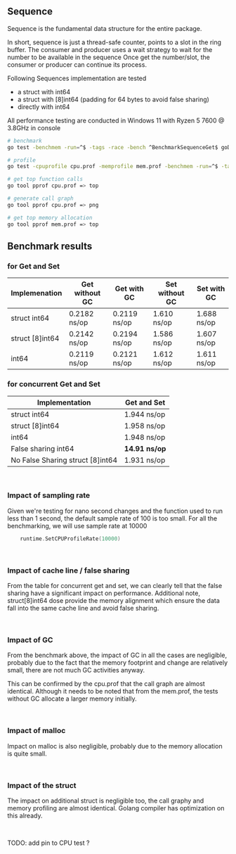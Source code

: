 ## Sequence
Sequence is the fundamental data structure for the entire package.

In short, sequence is just a thread-safe counter, points to a slot in the ring buffer. 
The consumer and producer uses a wait strategy to wait for the number to be available in the sequence
Once get the number/slot, the consumer or producer can continue its process. 

Following Sequences implementation are tested
* a struct with int64
* a struct with [8]int64 (padding for 64 bytes to avoid false sharing)
* directly with int64

All performance testing are conducted in Windows 11 with Ryzen 5 7600 @ 3.8GHz in console

```bash
# benchmark 
go test -benchmem -run=^$ -tags -race -bench ^BenchmarkSequenceGet$ goDisruptor/internal

# profile
go test -cpuprofile cpu.prof -memprofile mem.prof -benchmem -run=^$ -tags -race -bench ^BenchmarkSequenceGet$ goDisruptor/internal

# get top function calls
go tool pprof cpu.prof => top

# generate call graph
go tool pprof cpu.prof => png

# get top memory allocation
go tool pprof mem.prof => top
```


## Benchmark results  
### for Get and Set
|Implemenation   | Get without GC | Get with GC  | Set without GC | Set with GC   | 
|----------------|----------------|--------------|---------------|---------------|
|struct int64   | 0.2182 ns/op   | 0.2119 ns/op | 1.610 ns/op   | 1.688 ns/op   | 
|struct [8]int64 | 0.2142 ns/op   | 0.2194 ns/op | 1.586 ns/op   | 1.607 ns/op   |
|int64          | 0.2119 ns/op   | 0.2121 ns/op | 1.612 ns/op   | 1.611 ns/op   |

### for concurrent Get and Set
|Implementation                   | Get and Set  |
|---------------------------------|--------------|
|struct int64                    | 1.944 ns/op  |
|struct [8]int64                 | 1.958 ns/op  |
|int64                           | 1.948 ns/op  |
|False sharing int64             | **14.91 ns/op**  |
|No False Sharing struct [8]int64 | 1.931 ns/op  |

$~$

### Impact of sampling rate
Given we're testing for nano second changes and the function used to run less than 1 second,
the default sample rate of 100 is too small. 
For all the benchmarking, we will use sample rate at 10000
```go
    runtime.SetCPUProfileRate(10000)
```

$~$

### Impact of cache line / false sharing
From the table for concurrent get and set, we can clearly tell that the false sharing have a significant impact 
on performance. Additional note, struct[8]int64 dose provide the memory alignment which ensure the data fall into 
the same cache line and avoid false sharing.

$~$
  
### Impact of GC
From the benchmark above, the impact of GC in all the cases are negligible, probably due to the fact that 
the memory footprint and change are relatively small, there are not much GC activities anyway.

This can be confirmed by the cpu.prof that the call graph are almost identical.
Although it needs to be noted that from the mem.prof, the tests without GC allocate a larger memory initially.

$~$

### Impact of malloc
Impact on malloc is also negligible, probably due to the memory allocation is quite small.

$~$
 
### Impact of the struct
The impact on additional struct is negligible too, the call graphy and memory profiling are almost identical.
Golang compiler has optimization on this already.

$~$ 

TODO: add pin to CPU test ?